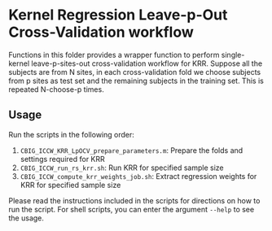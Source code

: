 # Kernel Regression Leave-p-Out Cross-Validation workflow

Functions in this folder provides a wrapper function to perform single-kernel leave-p-sites-out cross-validation workflow for KRR. Suppose all the subjects are from N sites, in each cross-validation fold we choose subjects from p sites as test set and the remaining subjects in the training set. This is repeated N-choose-p times.

## Usage
Run the scripts in the following order: 
1. `CBIG_ICCW_KRR_LpOCV_prepare_parameters.m`: Prepare the folds and settings required for KRR
2. `CBIG_ICCW_run_rs_krr.sh`: Run KRR for specified sample size
3. `CBIG_ICCW_compute_krr_weights_job.sh`: Extract regression weights for KRR for specified sample size

Please read the instructions included in the scripts for directions on how to run the script. For shell scripts, you can enter the argument `--help` to see the usage.